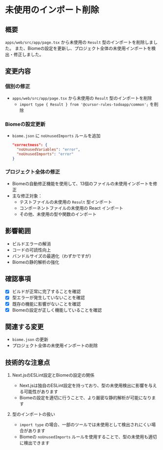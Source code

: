 # 未使用のインポート削除

## 概要

`apps/web/src/app/page.tsx` から未使用の `Result` 型のインポートを削除しました。
また、Biomeの設定を更新し、プロジェクト全体の未使用インポートを検出・修正しました。

## 変更内容

### 個別の修正
- `apps/web/src/app/page.tsx` から未使用の `Result` 型のインポートを削除
  - `import type { Result } from '@cursor-rules-todoapp/common';` を削除

### Biomeの設定更新
- `biome.json` に `noUnusedImports` ルールを追加
  ```json
  "correctness": {
    "noUnusedVariables": "error",
    "noUnusedImports": "error"
  }
  ```

### プロジェクト全体の修正
- Biomeの自動修正機能を使用して、13個のファイルの未使用インポートを修正
- 主な修正対象：
  - テストファイルの未使用の `Result` 型インポート
  - コンポーネントファイルの未使用の React インポート
  - その他、未使用の型や関数のインポート

## 影響範囲

- ビルドエラーの解消
- コードの可読性向上
- バンドルサイズの最適化（わずかですが）
- Biomeの静的解析の強化

## 確認事項

- [x] ビルドが正常に完了することを確認
- [x] 型エラーが発生していないことを確認
- [x] 既存の機能に影響がないことを確認
- [x] Biomeの設定が正しく機能していることを確認

## 関連する変更

- `biome.json` の更新
- プロジェクト全体の未使用インポートの削除

## 技術的な注意点

1. Next.jsのESLint設定とBiomeの設定の関係
   - Next.jsは独自のESLint設定を持っており、型の未使用検出に影響を与える可能性があります
   - Biomeの設定を適切に行うことで、より厳密な静的解析が可能になります

2. 型のインポートの扱い
   - `import type` の場合、一部のツールでは未使用として検出されにくい場合があります
   - Biomeの `noUnusedImports` ルールを使用することで、型の未使用も適切に検出できます 
